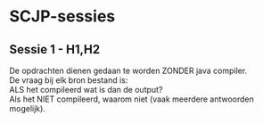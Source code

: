 SCJP-sessies
============

Sessie 1 - H1,H2
----------------
De opdrachten dienen gedaan te worden ZONDER java compiler.  
De vraag bij elk bron bestand is:  
ALS het compileerd wat is dan de output?  
Als het NIET compileerd, waarom niet (vaak meerdere antwoorden mogelijk).  